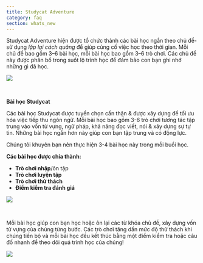 ```yaml
---
title: Studycat Adventure
category: faq
section: whats_new
---
```

Studycat Adventure hiện được tổ chức thành các bài học ngắn theo chủ đề\- sử dụng *lặp lại cách quãng* để giúp củng cố việc học theo thời gian. Mỗi chủ đề bao gồm 3–6 bài học, mỗi bài học bao gồm 3–6 trò chơi. Các chủ đề này được phân bổ trong suốt lộ trình học để đảm bảo con bạn ghi nhớ những gì đã học.

![](https://help.Studycat.com/hc/article_attachments/40395054421145)

 

**Bài học Studycat**

Các bài học Studycat được tuyển chọn cẩn thận \& được xây dựng để tối ưu hóa việc tiếp thu ngôn ngữ. Mỗi bài học bao gồm 3\-6 trò chơi tương tác tập trung vào vốn từ vựng, ngữ pháp, khả năng đọc viết, nói \& xây dựng sự tự tin. Những bài học ngắn hơn này giúp con bạn tập trung và có động lực. 

Chúng tôi khuyên bạn nên thực hiện 3\-4 bài học này trong mỗi buổi học. 

**Các bài học được chia thành:**

* **Trò chơi nhập**/ôn tập
* **Trò chơi luyện tập**
* **Trò chơi thử thách**
* **Điểm kiểm tra đánh giá**

![](https://help.Studycat.com/hc/article_attachments/40396315316121)

 

Mỗi bài học giúp con bạn học hoặc ôn lại các từ khóa chủ đề, xây dựng vốn từ vựng của chúng từng bước. Các trò chơi tăng dần mức độ thử thách khi chúng tiến bộ và mỗi bài học đều kết thúc bằng một điểm kiểm tra hoặc câu đố nhanh để theo dõi quá trình học của chúng!

![](https://help.Studycat.com/hc/article_attachments/40396294306841)